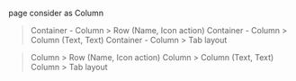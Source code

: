 page consider as Column

> Container - Column > Row (Name, Icon action)
> Container - Column > Column (Text, Text)
> Container - Column > Tab layout



> Column > Row (Name, Icon action)
> Column > Column (Text, Text)
> Column > Tab layout
